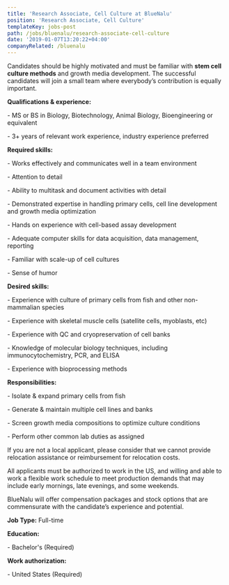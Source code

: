 ```yaml
---
title: 'Research Associate, Cell Culture at BlueNalu'
position: 'Research Associate, Cell Culture'
templateKey: jobs-post
path: /jobs/bluenalu/research-associate-cell-culture
date: '2019-01-07T13:20:22+04:00'
companyRelated: /bluenalu
---
```

Candidates should be highly motivated and must be familiar with **stem cell culture methods** and growth media development. The successful candidates will join a small team where everybody’s contribution is equally important.

**Qualifications & experience:**

\- MS or BS in Biology, Biotechnology, Animal Biology, Bioengineering or equivalent

\- 3+ years of relevant work experience, industry experience preferred

**Required skills:**

\- Works effectively and communicates well in a team environment

\- Attention to detail

\- Ability to multitask and document activities with detail

\- Demonstrated expertise in handling primary cells, cell line development and growth media optimization

\- Hands on experience with cell-based assay development

\- Adequate computer skills for data acquisition, data management, reporting

\- Familiar with scale-up of cell cultures

\- Sense of humor

**Desired skills:**

\- Experience with culture of primary cells from fish and other non-mammalian species

\- Experience with skeletal muscle cells (satellite cells, myoblasts, etc)

\- Experience with QC and cryopreservation of cell banks

\- Knowledge of molecular biology techniques, including immunocytochemistry, PCR, and ELISA

\- Experience with bioprocessing methods

**Responsibilities:**

\- Isolate & expand primary cells from fish

\- Generate & maintain multiple cell lines and banks

\- Screen growth media compositions to optimize culture conditions

\- Perform other common lab duties as assigned

If you are not a local applicant, please consider that we cannot provide relocation assistance or reimbursement for relocation costs.

All applicants must be authorized to work in the US, and willing and able to work a flexible work schedule to meet production demands that may include early mornings, late evenings, and some weekends.

BlueNalu will offer compensation packages and stock options that are commensurate with the candidate’s experience and potential.

**Job Type:** Full-time

**Education:**

\- Bachelor's (Required)

**Work authorization:**

\- United States (Required)
